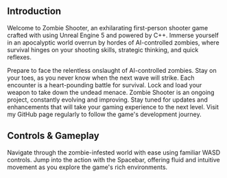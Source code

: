 **Introduction**
---
Welcome to Zombie Shooter, an exhilarating first-person shooter game crafted with using Unreal Engine 5 and powered by C++. Immerse yourself in an apocalyptic world overrun by hordes of AI-controlled zombies, where survival hinges on your shooting skills, strategic thinking, and quick reflexes.

Prepare to face the relentless onslaught of AI-controlled zombies. Stay on your toes, as you never know when the next wave will strike. Each encounter is a heart-pounding battle for survival. Lock and load your weapon to take down the undead menace. Zombie Shooter is an ongoing project, constantly evolving and improving. Stay tuned for updates and enhancements that will take your gaming experience to the next level. Visit my GitHub page regularly to follow the game's development journey.

**Controls & Gameplay**
---
Navigate through the zombie-infested world with ease using familiar WASD controls. Jump into the action with the Spacebar, offering fluid and intuitive movement as you explore the game's rich environments.

